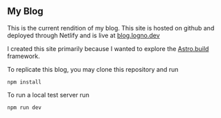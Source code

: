 ## My Blog

This is the current rendition of my blog. This site is hosted on github and deployed through Netlify and is live at [blog.logno.dev](https://blog.logno.dev/)

I created this site primarily because I wanted to explore the [Astro.build](https://astro.build/) framework.

To replicate this blog, you may clone this repository and run

```
npm install
```

To run a local test server run

```
npm run dev
```
